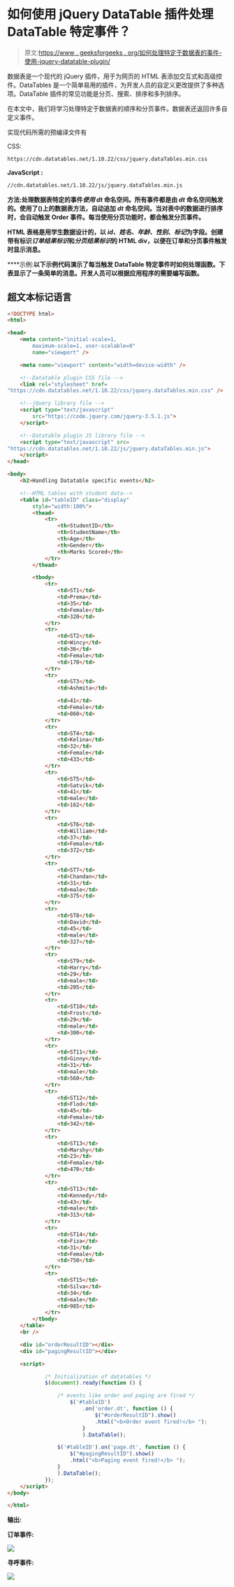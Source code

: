 # 如何使用 jQuery DataTable 插件处理 DataTable 特定事件？

> 原文:[https://www . geeksforgeeks . org/如何处理特定于数据表的事件-使用-jquery-datatable-plugin/](https://www.geeksforgeeks.org/how-to-handle-datatable-specific-events-using-jquery-datatable-plugin/)

数据表是一个现代的 jQuery 插件，用于为网页的 HTML 表添加交互式和高级控件。DataTables 是一个简单易用的插件，为开发人员的自定义更改提供了多种选项。DataTable 插件的常见功能是分页、搜索、排序和多列排序。

在本文中，我们将学习处理特定于数据表的顺序和分页事件。数据表还返回许多自定义事件。

实现代码所需的预编译文件有

CSS:

```html
https://cdn.datatables.net/1.10.22/css/jquery.dataTables.min.css
```

**JavaScript :**

```html
//cdn.datatables.net/1.10.22/js/jquery.dataTables.min.js
```

**方法:**处理数据表特定的事件*使用 dt* 命名空间。所有事件都是由 *dt* 命名空间触发的。使用了()上的数据表**方法，自动追加 *dt* 命名空间。当对表中的数据进行排序时，会自动触发 Order 事件。每当使用分页功能时，都会触发分页事件。**

**HTML 表格是用学生数据设计的，以 *id、姓名、年龄、性别*、*标记*为字段。创建带有标识*订单结果标识*和*分页结果标识*的 HTML div，以便在订单和分页事件触发时显示消息。**

****示例:**以下示例代码演示了每当触发 DataTable 特定事件时如何处理函数。下表显示了一条简单的消息。开发人员可以根据应用程序的需要编写函数。**

## **超文本标记语言**

```html
<!DOCTYPE html>
<html>

<head>
    <meta content="initial-scale=1, 
        maximum-scale=1, user-scalable=0"
        name="viewport" />

    <meta name="viewport" content="width=device-width" />

    <!--Datatable plugin CSS file -->
    <link rel="stylesheet" href=
"https://cdn.datatables.net/1.10.22/css/jquery.dataTables.min.css" />

    <!--jQuery library file -->
    <script type="text/javascript" 
        src="https://code.jquery.com/jquery-3.5.1.js">
    </script>

    <!--Datatable plugin JS library file -->
    <script type="text/javascript" src=
"https://cdn.datatables.net/1.10.22/js/jquery.dataTables.min.js">
    </script>
</head>

<body>
    <h2>Handling Datatable specific events</h2>

    <!--HTML tables with student data-->
    <table id="tableID" class="display" 
        style="width:100%">
        <thead>
            <tr>
                <th>StudentID</th>
                <th>StudentName</th>
                <th>Age</th>
                <th>Gender</th>
                <th>Marks Scored</th>
            </tr>
        </thead>

        <tbody>
            <tr>
                <td>ST1</td>
                <td>Prema</td>
                <td>35</td>
                <td>Female</td>
                <td>320</td>
            </tr>
            <tr>
                <td>ST2</td>
                <td>Wincy</td>
                <td>36</td>
                <td>Female</td>
                <td>170</td>
            </tr>
            <tr>
                <td>ST3</td>
                <td>Ashmita</td>

                <td>41</td>
                <td>Female</td>
                <td>860</td>
            </tr>
            <tr>
                <td>ST4</td>
                <td>Kelina</td>
                <td>32</td>
                <td>Female</td>
                <td>433</td>
            </tr>
            <tr>
                <td>ST5</td>
                <td>Satvik</td>
                <td>41</td>
                <td>male</td>
                <td>162</td>
            </tr>
            <tr>
                <td>ST6</td>
                <td>William</td>
                <td>37</td>
                <td>Female</td>
                <td>372</td>
            </tr>
            <tr>
                <td>ST7</td>
                <td>Chandan</td>
                <td>31</td>
                <td>male</td>
                <td>375</td>
            </tr>
            <tr>
                <td>ST8</td>
                <td>David</td>
                <td>45</td>
                <td>male</td>
                <td>327</td>
            </tr>
            <tr>
                <td>ST9</td>
                <td>Harry</td>
                <td>29</td>
                <td>male</td>
                <td>205</td>
            </tr>
            <tr>
                <td>ST10</td>
                <td>Frost</td>
                <td>29</td>
                <td>male</td>
                <td>300</td>
            </tr>
            <tr>
                <td>ST11</td>
                <td>Ginny</td>
                <td>31</td>
                <td>male</td>
                <td>560</td>
            </tr>
            <tr>
                <td>ST12</td>
                <td>Flod</td>
                <td>45</td>
                <td>Female</td>
                <td>342</td>
            </tr>
            <tr>
                <td>ST13</td>
                <td>Marshy</td>
                <td>23</td>
                <td>Female</td>
                <td>470</td>
            </tr>
            <tr>
                <td>ST13</td>
                <td>Kennedy</td>
                <td>43</td>
                <td>male</td>
                <td>313</td>
            </tr>
            <tr>
                <td>ST14</td>
                <td>Fiza</td>
                <td>31</td>
                <td>Female</td>
                <td>750</td>
            </tr>
            <tr>
                <td>ST15</td>
                <td>Silva</td>
                <td>34</td>
                <td>male</td>
                <td>985</td>
            </tr>
        </tbody>
    </table>
    <br />

    <div id="orderResultID"></div>
    <div id="pagingResultID"></div>

    <script>

            /* Initialization of datatables */
            $(document).ready(function () {

                /* events like order and paging are fired */
                    $('#tableID')
                        .on('order.dt', function () {
                            $("#orderResultID").show()
                            .html("<b>Order event fired!</b> ");
                        }
                        ).DataTable();

                $('#tableID').on('page.dt', function () {
                    $("#pagingResultID").show()
                    .html("<b>Paging event fired!</b> ");
                }
                ).DataTable();
            });
    </script>
</body>

</html>
```

****输出:****

****订单事件:****

**![](img/7b5c78f028bb9dad8afbc5b741dc41b0.png)**

****寻呼事件:****

**![](img/804052c41e5d41a11429aa7e1598ebd4.png)**